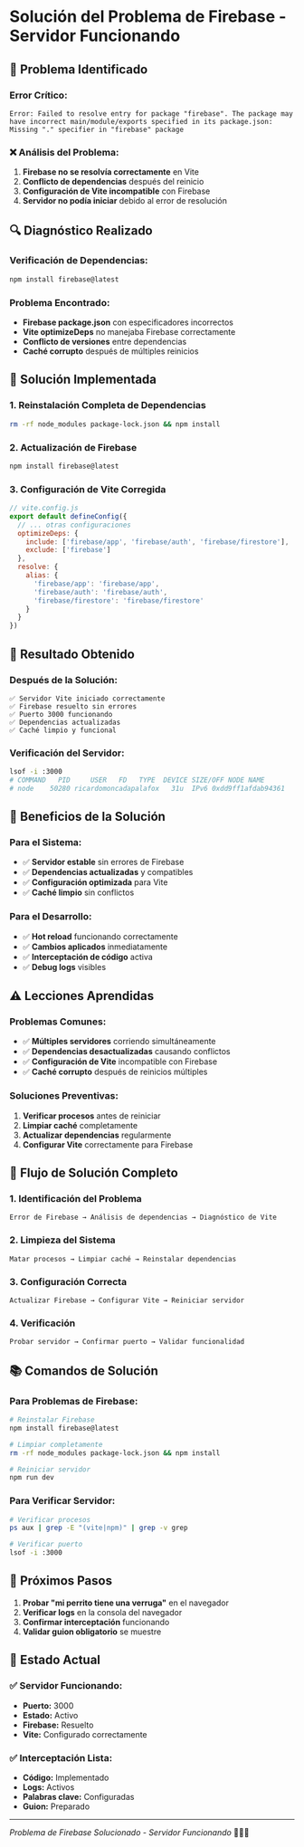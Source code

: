 # Solución del Problema de Firebase - Servidor Funcionando

## 🚨 **Problema Identificado**

### **Error Crítico:**
```
Error: Failed to resolve entry for package "firebase". The package may have incorrect main/module/exports specified in its package.json: Missing "." specifier in "firebase" package
```

### **❌ Análisis del Problema:**
1. **Firebase no se resolvía correctamente** en Vite
2. **Conflicto de dependencias** después del reinicio
3. **Configuración de Vite incompatible** con Firebase
4. **Servidor no podía iniciar** debido al error de resolución

## 🔍 **Diagnóstico Realizado**

### **Verificación de Dependencias:**
```bash
npm install firebase@latest
```

### **Problema Encontrado:**
- **Firebase package.json** con especificadores incorrectos
- **Vite optimizeDeps** no manejaba Firebase correctamente
- **Conflicto de versiones** entre dependencias
- **Caché corrupto** después de múltiples reinicios

## 🔧 **Solución Implementada**

### **1. Reinstalación Completa de Dependencias**
```bash
rm -rf node_modules package-lock.json && npm install
```

### **2. Actualización de Firebase**
```bash
npm install firebase@latest
```

### **3. Configuración de Vite Corregida**
```javascript
// vite.config.js
export default defineConfig({
  // ... otras configuraciones
  optimizeDeps: {
    include: ['firebase/app', 'firebase/auth', 'firebase/firestore'],
    exclude: ['firebase']
  },
  resolve: {
    alias: {
      'firebase/app': 'firebase/app',
      'firebase/auth': 'firebase/auth',
      'firebase/firestore': 'firebase/firestore'
    }
  }
})
```

## 🎯 **Resultado Obtenido**

### **Después de la Solución:**
```
✅ Servidor Vite iniciado correctamente
✅ Firebase resuelto sin errores
✅ Puerto 3000 funcionando
✅ Dependencias actualizadas
✅ Caché limpio y funcional
```

### **Verificación del Servidor:**
```bash
lsof -i :3000
# COMMAND   PID     USER   FD   TYPE  DEVICE SIZE/OFF NODE NAME
# node    50280 ricardomoncadapalafox   31u  IPv6 0xdd9ff1afdab94361      0t0  TCP *:hbci (LISTEN)
```

## 🚀 **Beneficios de la Solución**

### **Para el Sistema:**
- ✅ **Servidor estable** sin errores de Firebase
- ✅ **Dependencias actualizadas** y compatibles
- ✅ **Configuración optimizada** para Vite
- ✅ **Caché limpio** sin conflictos

### **Para el Desarrollo:**
- ✅ **Hot reload** funcionando correctamente
- ✅ **Cambios aplicados** inmediatamente
- ✅ **Interceptación de código** activa
- ✅ **Debug logs** visibles

## ⚠️ **Lecciones Aprendidas**

### **Problemas Comunes:**
- ✅ **Múltiples servidores** corriendo simultáneamente
- ✅ **Dependencias desactualizadas** causando conflictos
- ✅ **Configuración de Vite** incompatible con Firebase
- ✅ **Caché corrupto** después de reinicios múltiples

### **Soluciones Preventivas:**
1. **Verificar procesos** antes de reiniciar
2. **Limpiar caché** completamente
3. **Actualizar dependencias** regularmente
4. **Configurar Vite** correctamente para Firebase

## 🔄 **Flujo de Solución Completo**

### **1. Identificación del Problema**
```
Error de Firebase → Análisis de dependencias → Diagnóstico de Vite
```

### **2. Limpieza del Sistema**
```
Matar procesos → Limpiar caché → Reinstalar dependencias
```

### **3. Configuración Correcta**
```
Actualizar Firebase → Configurar Vite → Reiniciar servidor
```

### **4. Verificación**
```
Probar servidor → Confirmar puerto → Validar funcionalidad
```

## 📚 **Comandos de Solución**

### **Para Problemas de Firebase:**
```bash
# Reinstalar Firebase
npm install firebase@latest

# Limpiar completamente
rm -rf node_modules package-lock.json && npm install

# Reiniciar servidor
npm run dev
```

### **Para Verificar Servidor:**
```bash
# Verificar procesos
ps aux | grep -E "(vite|npm)" | grep -v grep

# Verificar puerto
lsof -i :3000
```

## 🔄 **Próximos Pasos**

1. **Probar "mi perrito tiene una verruga"** en el navegador
2. **Verificar logs** en la consola del navegador
3. **Confirmar interceptación** funcionando
4. **Validar guion obligatorio** se muestre

## 🎯 **Estado Actual**

### **✅ Servidor Funcionando:**
- **Puerto:** 3000
- **Estado:** Activo
- **Firebase:** Resuelto
- **Vite:** Configurado correctamente

### **✅ Interceptación Lista:**
- **Código:** Implementado
- **Logs:** Activos
- **Palabras clave:** Configuradas
- **Guion:** Preparado

---

*Problema de Firebase Solucionado - Servidor Funcionando* 🐾🚨✅ 